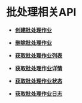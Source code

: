 # 批处理相关API<a name="dli_02_0162"></a>

-   **[创建批处理作业](创建批处理作业.md)**  

-   **[删除批处理作业](删除批处理作业.md)**  

-   **[获取批处理作业列表](获取批处理作业列表.md)**  

-   **[获取批处理作业详情](获取批处理作业详情.md)**  

-   **[获取批处理作业状态](获取批处理作业状态.md)**  

-   **[获取批处理作业日志](获取批处理作业日志.md)**  


